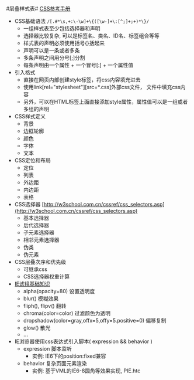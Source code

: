 #层叠样式表#
[CSS参考手册](http://w3school.com.cn/cssref/index.asp)

- CSS基础语法  ``/[.#*\s,+:\-\w]+\{([\w-]+\:[^;]+;+)*\}/``
    * 一组样式表至少包括选择器和声明
    * 选择器比较复杂, 可以是标签名、类名、ID名、标签组合等等 
    * 样式表的声明必须使用括号{}括起来
    * 声明可以是一条或者多条
    * 多条声明之间用分号[;]分割
    * 每条声明由一个属性 + 一个冒号[:] + 一个属性值
- 引入格式
    * 直接在网页内部创建style标签，将css内容填充进去
    * 使用link[rel="stylesheet"][src=*.css]外部css文件， 文件中填充css内容
    * 另外，可以在HTML标签上面直接添加style属性，属性值可以是一组或者多组的声明
- CSS样式定义
    * 背景
    * 边框轮廓
    * 颜色 
    * 字体
    * 文本
- CSS定位和布局
    * 定位
    * 列表
    * 外边距
    * 内边距
    * 表格
- CSS选择器 [http://w3school.com.cn/cssref/css_selectors.asp](http://w3school.com.cn/cssref/css_selectors.asp)
    * 基本选择器
    * 后代选择器
    * 子元素选择器
    * 相邻元素选择器
    * 伪类
    * 伪元素
- CSS层叠次序和优先级
    * 可继承css
    * CSS选择器权重计算
- [IE滤镜基础知识](http://msdn.microsoft.com/zh-cn/library/ms532853)
    * alpha(opacity=80) 设置透明度
    * blur() 模糊效果
    * fliph(), flipv() 翻转
    * chroma(color=color) 过滤颜色为透明
    * dropshadow(color=gray,offx=5,offy=5.positive=0) 偏移复制 
    * glow() 散光
    * ...
- IE浏览器使用css表达式引入脚本( expression && behavior )
    * expression 脚本监听
        * 实例: IE6下的position:fixed兼容
    * behavior 复杂页面元素渲染
        * 实例: 基于VML的IE6-8圆角等效果实现, PIE.htc 